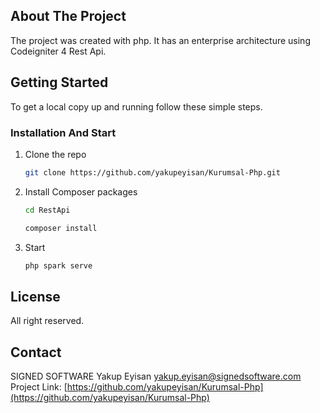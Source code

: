 <!-- ABOUT THE PROJECT -->
## About The Project

The project was created with php. It has an enterprise architecture using Codeigniter 4 Rest Api.




<!-- GETTING STARTED -->
## Getting Started

To get a local copy up and running follow these simple steps.


### Installation And Start

1. Clone the repo
   ```sh
   git clone https://github.com/yakupeyisan/Kurumsal-Php.git
   ```
2. Install Composer packages
   ```sh
   cd RestApi
   ```
   ```sh
   composer install
   ```
3. Start 
   ```sh
   php spark serve
   ```


<!-- LICENSE -->
## License

All right reserved.



<!-- CONTACT -->
## Contact

SIGNED SOFTWARE
Yakup Eyisan 
yakup.eyisan@signedsoftware.com
Project Link: [https://github.com/yakupeyisan/Kurumsal-Php](https://github.com/yakupeyisan/Kurumsal-Php)



